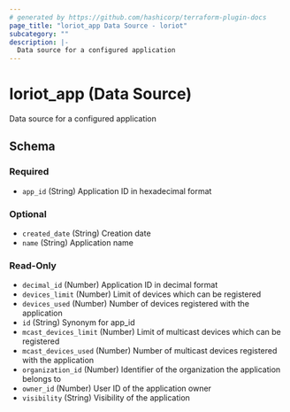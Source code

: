 ```yaml
---
# generated by https://github.com/hashicorp/terraform-plugin-docs
page_title: "loriot_app Data Source - loriot"
subcategory: ""
description: |-
  Data source for a configured application
---
```


# loriot_app (Data Source)

Data source for a configured application



<!-- schema generated by tfplugindocs -->
## Schema

### Required

- `app_id` (String) Application ID in hexadecimal format

### Optional

- `created_date` (String) Creation date
- `name` (String) Application name

### Read-Only

- `decimal_id` (Number) Application ID in decimal format
- `devices_limit` (Number) Limit of devices which can be registered
- `devices_used` (Number) Number of devices registered with the application
- `id` (String) Synonym for app_id
- `mcast_devices_limit` (Number) Limit of multicast devices which can be registered
- `mcast_devices_used` (Number) Number of multicast devices registered with the application
- `organization_id` (Number) Identifier of the organization the application belongs to
- `owner_id` (Number) User ID of the application owner
- `visibility` (String) Visibility of the application
